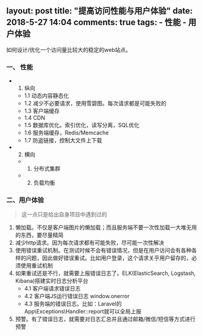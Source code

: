 layout: post
title: "提高访问性能与用户体验"
date: 2018-5-27 14:04
comments: true
tags: 
	- 性能
	- 用户体验
---

如何设计/优化一个访问量比较大的稳定的web站点。

<!--more-->

### 一、 性能

- 1. 纵向
    - 1.1 动态内容静态化
    - 1.2 减少不必要请求，使用雪碧图。每次请求都是可能失败的
    - 1.3 客户端缓存
    - 1.4 CDN
    - 1.5 数据库优化。索引优化，读写分离，SQL优化
    - 1.6 服务端缓存，Redis/Memcache
    - 1.7 防盗链接，控制大文件上下载
- 2. 横向
    - 1. 分布式集群
    - 2. 负载均衡

### 二、用户体验
> 这一点只是给出自身项目中遇到过的

1. 懒加载。不仅是客户端图片的懒加载；而且服务端不要一次性加载一大堆无用的东西，要尽量精简
2. 减少http请求。因为每次请求都有可能失败，尽可能一次性解决
3. 使用错误重试机制。在测试时候不会有错误情况，但是在用户访问会有各种各样的问题，因此做好错误重试。比如用户登录，这个请求关乎用户留存的，必须使用重试机制
4. 如果重试还是不行，就需要上报错误日志了。ELK(ElasticSearch, Logstash, Kibana)搭建实时日志分析平台
    - 4.1 客户端请求错误日志
    - 4.2 客户端JS运行错误日志 window.onerror
    - 4.3 服务端的错误日志。比如：Laravel的App\Exceptions\Handler::report就可以全局上报
5. 预警。有了错误日志，就需要对日志汇总并且通过邮箱/微信/短信等方式进行预警
